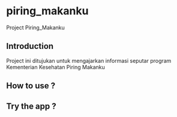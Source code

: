 # piring_makanku

Project Piring_Makanku

## Introduction

Project ini ditujukan untuk mengajarkan informasi seputar program Kementerian Kesehatan Piring Makanku 

## How to use ?


## Try the app ?

